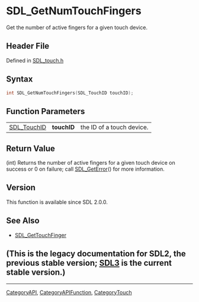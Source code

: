 # SDL_GetNumTouchFingers

Get the number of active fingers for a given touch device.

## Header File

Defined in [SDL_touch.h](https://github.com/libsdl-org/SDL/blob/SDL2/include/SDL_touch.h)

## Syntax

```c
int SDL_GetNumTouchFingers(SDL_TouchID touchID);
```

## Function Parameters

|                            |             |                           |
| -------------------------- | ----------- | ------------------------- |
| [SDL_TouchID](SDL_TouchID) | **touchID** | the ID of a touch device. |

## Return Value

(int) Returns the number of active fingers for a given touch device on
success or 0 on failure; call [SDL_GetError](SDL_GetError)() for more
information.

## Version

This function is available since SDL 2.0.0.

## See Also

- [SDL_GetTouchFinger](SDL_GetTouchFinger)


## (This is the legacy documentation for SDL2, the previous stable version; [SDL3](https://wiki.libsdl.org/SDL3/) is the current stable version.)



----
[CategoryAPI](CategoryAPI), [CategoryAPIFunction](CategoryAPIFunction), [CategoryTouch](CategoryTouch)

